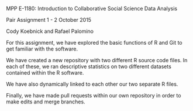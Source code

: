 MPP E-1180: Introduction to Collaborative Social Science Data Analysis

Pair Assignment 1 - 2 October 2015

Cody Koebnick and Rafael Palomino


For this assignment, we have explored the basic functions of R and Git to get familiar with the software.

We have created a new repository with two different R source code files. In each of these, we ran descriptive statistics on two different datasets contained within the R software.

We have also dynamically linked to each other our two separate R files.

Finally, we have made pull requests within our own repository in order to make edits and merge branches.
